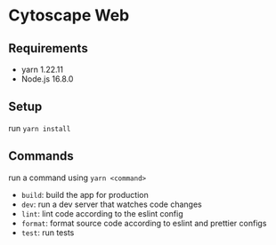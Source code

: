 # Cytoscape Web

## Requirements

- yarn 1.22.11
- Node.js 16.8.0

## Setup

run `yarn install`

## Commands

run a command using `yarn <command>`

- `build`: build the app for production
- `dev`: run a dev server that watches code changes
- `lint`: lint code according to the eslint config
- `format`: format source code according to eslint and prettier configs
- `test`: run tests
